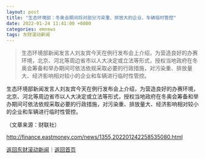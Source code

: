 ```yaml
---
layout: post
title: "生态环境部：冬奥会期间将对部分污染重、排放大的企业、车辆临时管控"
date: 2022-01-24 11:41:00 +0800
categories: emnews
tags: 东财滚动新闻
---
```

> 生态环境部新闻发言人刘友宾今天在例行发布会上介绍，为营造良好的办赛环境，北京、河北等周边省市以人大决定或立法等形式，授权当地政府在冬奥会筹备和举办期间可依法依规采取必要的行政措施，对污染重、排放量大、经济影响相对较小的企业和车辆进行临时性管控。

<p>生态环境部新闻发言人刘友宾今天在例行发布会上介绍，为营造良好的办赛环境，北京、河北等周边省市以人大决定或立法等形式，授权当地政府在冬奥会筹备和举办期间可依法依规采取必要的行政措施，对污染重、排放量大、经济影响相对较小的企业和车辆进行临时性管控。</p><p class="em_media">（文章来源：财联社）</p>

<http://finance.eastmoney.com/news/1355,202201242258535080.html>

[返回东财滚动新闻](//finews.withounder.com/emnews/)｜[返回首页](//finews.withounder.com/)